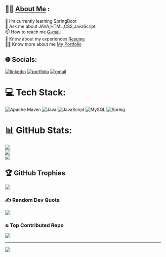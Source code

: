  ## :man_technologist: [About Me](https://gaurav-g-k.github.io) :
🌱 I’m currently learning SpringBoot<br>💬 Ask me about JAVA,HTML,CSS,JavaScript<br>
📫 How to reach me [G-mail](gauravkanaujiya@gmail.com)<br>
📄 Know about my experiences [Resume](https://drive.google.com/file/d/1iEmmS-9DYq3q1tybU-4eYxr9tlhQk3ig/view) <br>
👨‍💻 Know more about me <a href="https://gaurav-g-k.github.io/">My Portfolio</a>


## 🌐 Socials:
[![linkedin](https://img.shields.io/badge/linkedin-0A66C2?style=for-the-badge&logo=linkedin&logoColor=white)](https://www.linkedin.com/in/gaurav-kanaujiya-b675a2132/)
[![portfolio](https://img.shields.io/badge/my_portfolio-000?style=for-the-badge)](https://gaurav-g-k.github.io/)
[![gmail](https://img.shields.io/badge/Gmail-%230A0A0A.svg?&style=for-the-badge&logo=Gmail&logoColor=white)](mailto:gauravkanaujiya588@gmail.com)

# 💻 Tech Stack:
![Apache Maven](https://img.shields.io/badge/Apache%20Maven-C71A36?style=for-the-badge&logo=Apache%20Maven&logoColor=white) ![Java](https://img.shields.io/badge/java-%23ED8B00.svg?style=for-the-badge&logo=java&logoColor=white) ![JavaScript](https://img.shields.io/badge/javascript-%23323330.svg?style=for-the-badge&logo=javascript&logoColor=%23F7DF1E) ![MySQL](https://img.shields.io/badge/mysql-%2300f.svg?style=for-the-badge&logo=mysql&logoColor=white) ![Spring](https://img.shields.io/badge/spring-%236DB33F.svg?style=for-the-badge&logo=spring&logoColor=white)
# 📊 GitHub Stats:
![](https://github-readme-stats.vercel.app/api?username=Gaurav-G-K&theme=dark&hide_border=false&include_all_commits=true&count_private=true)<br/>
![](https://github-readme-streak-stats.herokuapp.com/?user=Gaurav-G-K&theme=dark&hide_border=false)<br/>
![](https://github-readme-stats.vercel.app/api/top-langs/?username=Gaurav-G-K&theme=dark&hide_border=false&include_all_commits=true&count_private=true&layout=compact)

## 🏆 GitHub Trophies
![](https://github-profile-trophy.vercel.app/?username=Gaurav-G-K&theme=radical&no-frame=false&no-bg=false&margin-w=4)

### ✍️ Random Dev Quote
![](https://quotes-github-readme.vercel.app/api?type=horizontal&theme=radical)

### 🔝 Top Contributed Repo
![](https://github-contributor-stats.vercel.app/api?username=Gaurav-G-K&limit=5&theme=dark&combine_all_yearly_contributions=true)

---
[![](https://visitcount.itsvg.in/api?id=Gaurav-G-K&icon=0&color=0)](https://visitcount.itsvg.in)

<!-- Proudly created with GPRM ( https://gprm.itsvg.in ) -->
